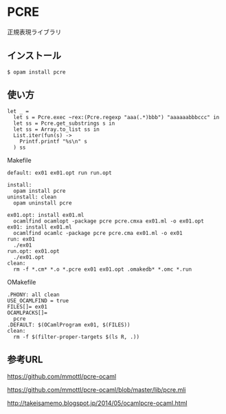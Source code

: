 # PCRE

正規表現ライブラリ

## インストール

	$ opam install pcre

## 使い方

```
let _ =
  let s = Pcre.exec ~rex:(Pcre.regexp "aaa(.*)bbb") "aaaaaabbbccc" in
  let ss = Pcre.get_substrings s in
  let ss = Array.to_list ss in
  List.iter(fun(s) ->
    Printf.printf "%s\n" s
  ) ss
```


Makefile

```
default: ex01 ex01.opt run run.opt

install:
  opam install pcre
uninstall: clean
  opam uninstall pcre

ex01.opt: install ex01.ml
  ocamlfind ocamlopt -package pcre pcre.cmxa ex01.ml -o ex01.opt
ex01: install ex01.ml
  ocamlfind ocamlc -package pcre pcre.cma ex01.ml -o ex01
run: ex01
  ./ex01
run.opt: ex01.opt
  ./ex01.opt
clean:
  rm -f *.cm* *.o *.pcre ex01 ex01.opt .omakedb* *.omc *.run
```

OMakefile

```
.PHONY: all clean
USE_OCAMLFIND = true
FILES[]= ex01
OCAMLPACKS[]=
  pcre
.DEFAULT: $(OCamlProgram ex01, $(FILES))
clean:
  rm -f $(filter-proper-targets $(ls R, .))
```

## 参考URL

https://github.com/mmottl/pcre-ocaml

https://github.com/mmottl/pcre-ocaml/blob/master/lib/pcre.mli

http://takeisamemo.blogspot.jp/2014/05/ocamlpcre-ocaml.html

